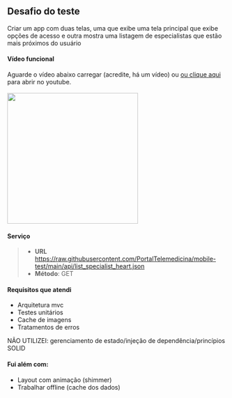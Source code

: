 Desafio do teste
-------------
Criar um app com duas telas, uma que exibe uma tela principal que exibe opções de acesso e outra mostra uma listagem de especialistas que estão mais próximos do usuário

#### <i class="icon-file"></i> Vídeo funcional
Aguarde o vídeo abaixo carregar (acredite, há um vídeo) ou <a href="https://youtu.be/GbB4gaQxlBw" target="_blank">ou clique aqui</a> para abrir no youtube.<br/><br/>
[<img src="https://github.com/diogoroos/mobile-test/assets/78812662/d0191b82-567c-4674-b986-9cd40dc30f73" heigth="300" width="300px">](https://youtu.be/GbB4gaQxlBw)

#### <i class="icon-folder-open"></i> Serviço
> - **URL** https://raw.githubusercontent.com/PortalTelemedicina/mobile-test/main/api/list_specialist_heart.json
> - **Método**: GET

#### <i class="icon-folder-open"></i> Requisitos que atendi
- Arquitetura mvc
- Testes unitários
- Cache de imagens
- Tratamentos de erros

NÃO UTILIZEI: gerenciamento de estado/injeção de dependência/princípios SOLID

#### <i class="icon-hdd"></i> Fui além com:
- Layout com animação (shimmer)
- Trabalhar offline (cache dos dados)
